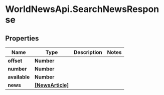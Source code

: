 # WorldNewsApi.SearchNewsResponse

## Properties

Name | Type | Description | Notes
------------ | ------------- | ------------- | -------------
**offset** | **Number** |  | 
**number** | **Number** |  | 
**available** | **Number** |  | 
**news** | [**[NewsArticle]**](NewsArticle.md) |  | 


